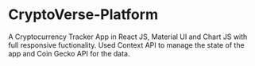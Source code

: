 # CryptoVerse-Platform

A Cryptocurrency Tracker App in React JS, Material UI and Chart JS with full responsive fuctionality. 
Used Context API to manage the state of the app and Coin Gecko API for the data.
